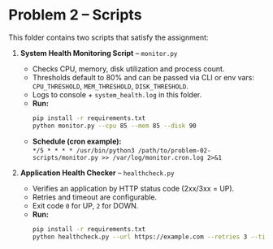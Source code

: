 # Problem 2 – Scripts

This folder contains two scripts that satisfy the assignment:

1. **System Health Monitoring Script** – `monitor.py`  
   - Checks CPU, memory, disk utilization and process count.  
   - Thresholds default to 80% and can be passed via CLI or env vars:  
     `CPU_THRESHOLD`, `MEM_THRESHOLD`, `DISK_THRESHOLD`.  
   - Logs to console + `system_health.log` in this folder.  
   - **Run:**  
     ```bash
     pip install -r requirements.txt
     python monitor.py --cpu 85 --mem 85 --disk 90
     ```
   - **Schedule (cron example):**  
     `*/5 * * * * /usr/bin/python3 /path/to/problem-02-scripts/monitor.py >> /var/log/monitor.cron.log 2>&1`

2. **Application Health Checker** – `healthcheck.py`  
   - Verifies an application by HTTP status code (2xx/3xx = UP).  
   - Retries and timeout are configurable.  
   - Exit code `0` for UP, `2` for DOWN.  
   - **Run:**  
     ```bash
     pip install -r requirements.txt
     python healthcheck.py --url https://example.com --retries 3 --timeout 5
     ```
